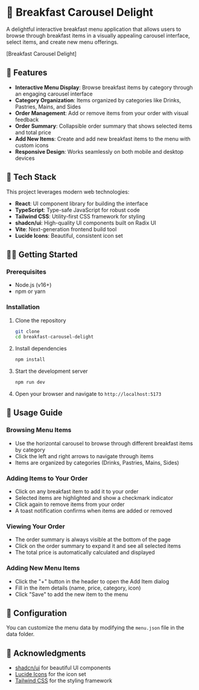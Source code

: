 # 🥞 Breakfast Carousel Delight

A delightful interactive breakfast menu application that allows users to browse through breakfast items in a visually appealing carousel interface, select items, and create new menu offerings.

[Breakfast Carousel Delight]

## 🌟 Features

- **Interactive Menu Display**: Browse breakfast items by category through an engaging carousel interface
- **Category Organization**: Items organized by categories like Drinks, Pastries, Mains, and Sides
- **Order Management**: Add or remove items from your order with visual feedback
- **Order Summary**: Collapsible order summary that shows selected items and total price
- **Add New Items**: Create and add new breakfast items to the menu with custom icons
- **Responsive Design**: Works seamlessly on both mobile and desktop devices

## 🚀 Tech Stack

This project leverages modern web technologies:

- **React**: UI component library for building the interface
- **TypeScript**: Type-safe JavaScript for robust code
- **Tailwind CSS**: Utility-first CSS framework for styling
- **shadcn/ui**: High-quality UI components built on Radix UI
- **Vite**: Next-generation frontend build tool
- **Lucide Icons**: Beautiful, consistent icon set

## 🏃‍♂️ Getting Started

### Prerequisites

- Node.js (v16+)
- npm or yarn

### Installation

1. Clone the repository
   ```bash
   git clone
   cd breakfast-carousel-delight
   ```

2. Install dependencies
   ```bash
   npm install
   ```

3. Start the development server
   ```bash
   npm run dev
   ```

4. Open your browser and navigate to `http://localhost:5173`

## 📱 Usage Guide

### Browsing Menu Items

- Use the horizontal carousel to browse through different breakfast items by category
- Click the left and right arrows to navigate through items
- Items are organized by categories (Drinks, Pastries, Mains, Sides)

### Adding Items to Your Order

- Click on any breakfast item to add it to your order
- Selected items are highlighted and show a checkmark indicator
- Click again to remove items from your order
- A toast notification confirms when items are added or removed

### Viewing Your Order

- The order summary is always visible at the bottom of the page
- Click on the order summary to expand it and see all selected items
- The total price is automatically calculated and displayed

### Adding New Menu Items

- Click the "+" button in the header to open the Add Item dialog
- Fill in the item details (name, price, category, icon)
- Click "Save" to add the new item to the menu

## 🔧 Configuration

You can customize the menu data by modifying the `menu.json` file in the data folder.

## 🙏 Acknowledgments

- [shadcn/ui](https://ui.shadcn.com/) for beautiful UI components
- [Lucide Icons](https://lucide.dev/) for the icon set
- [Tailwind CSS](https://tailwindcss.com/) for the styling framework
